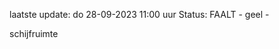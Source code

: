 laatste update: 
do 28-09-2023 11:00   uur 
Status: FAALT - geel - 
<div class="service Y">schijfruimte</div>